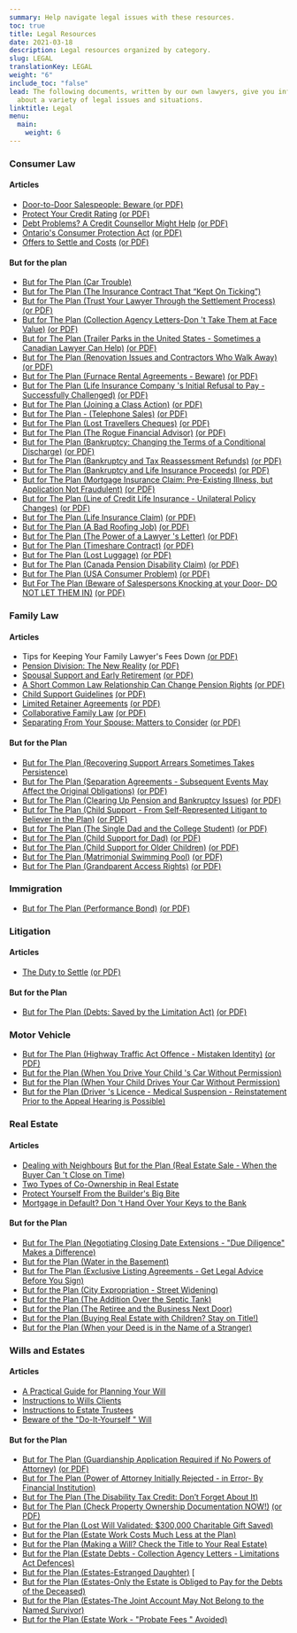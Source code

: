 ```yaml
---
summary: Help navigate legal issues with these resources.
toc: true
title: Legal Resources
date: 2021-03-18
description: Legal resources organized by category.
slug: LEGAL
translationKey: LEGAL
weight: "6"
include_toc: "false"
lead: The following documents, written by our own lawyers, give you information
  about a variety of legal issues and situations.
linktitle: Legal
menu:
  main:
    weight: 6
---
```

### Consumer Law

#### Articles

* [Door-to-Door Salespeople: Beware ](/documents/consumer_law/ART/art-nosi2/)[(or PDF)](/img/nosi2.pdf)
* [Protect Your Credit Rating](/documents/consumer_law/ART/protect-your-credit-rating/) [(or PDF)](/pdf/Protect_your_credit_rating-en.pdf)
* [Debt Problems? A Credit Counsellor Might Help](/documents/consumer_law/ART/debt-problems/) [(or PDF)](/pdf/Debt_problems-en.pdf)
* [Ontario's Consumer Protection Act](/documents/consumer_law/ART/ont-cp-act/) [(or PDF)](/pdf/Ontario_Consumer_Protection_Act-en.pdf)
* [Offers to Settle and Costs](/documents/consumer_law/ART/settle-costs/) [(or PDF)](/pdf/Offers%20to%20Settle%20and%20Costs.pdf)

#### But for the plan

* [But for The Plan (Car Trouble)](/documents/consumer_law/BFTP/BFTP-cartrouble/)
* [But for The Plan (The Insurance Contract That “Kept On Ticking”)](/documents/consumer_law/BFTP/BFTP-ticking/)
* [But for The Plan (Trust Your Lawyer Through the Settlement Process)](/documents/consumer_law/BFTP/BFTP-settlement/) [(or PDF)](/uploads/bftp-settlement.pdf)
* [But for The Plan (Collection Agency Letters-Don 't Take Them at Face Value)](/documents/consumer_law/BFTP/BFTP-collection/) [(or PDF)](/pdf/2018%20Jonathon%20-%20Collection%20Agency%20Letters.pdf)
* [But for The Plan (Trailer Parks in the United States - Sometimes a Canadian Lawyer Can Help)](/documents/consumer_law/BFTP/BFTP-trailer/) [(or PDF)](/pdf/BUT%20FOR%20THE%20PLAN,%20Trailer%20Parks%20in%20the%20United%20States.pdf)
* [But for The Plan (Renovation Issues and Contractors Who Walk Away)](/documents/consumer_law/BFTP/BFTP-renovation/) [(or PDF)](/pdf/BUT%20FOR%20THE%20PLAN%202019%20Bill%20-%20Renovation%20Issues.pdf)
* [But for The Plan (Furnace Rental Agreements - Beware)](/documents/consumer_law/BFTP/BFTP-furnace/) [(or PDF)](/pdf/BUT%20FOR%20THE%20PLAN%202018%20Frank%20Furnace%20Rental%20Agreements.pdf)
* [But for The Plan (Life Insurance Company 's Initial Refusal to Pay - Successfully Challenged)](/documents/consumer_law/BFTP/BFTP-life/) [(or PDF)](/pdf/BUT%20FOR%20THE%20PLAN%202017%20Life%20Insurance%20Co%20Initial%20Refusal%20to%20Pay%20Jonathan.pdf)
* [But for The Plan (Joining a Class Action)](/documents/consumer_law/BFTP/BFTP-joining/) [(or PDF)](/pdf/But%20for%20the%20Plan%202017%20Jonathon-Joining%20a%20Class%20Action.pdf)
* [But for The Plan - (Telephone Sales)](/documents/consumer_law/BFTP/BFTP-telephone/) [(or PDF)](/pdf/But%20for%20the%20Plan%202017%20Jonathon-Telephone%20Sales.pdf)
* [But for The Plan (Lost Travellers Cheques)](/documents/consumer_law/BFTP/BFTP-lost/) [(or PDF)](/pdf/But%20for%20the%20Plan%202016%20Jonathon%20Lost%20Travellers%20Cheques.pdf)
* [But for The Plan (The Rogue Financial Advisor)](/documents/consumer_law/BFTP/BFTP-rogue/) [(or PDF)](/pdf/But%20for%20the%20Plan%202014%20Archie%20Rogue%20Advisor.pdf)
* [But for The Plan (Bankruptcy: Changing the Terms of a Conditional Discharge)](/documents/consumer_law/BFTP/BFTP-bank-discharge/) [(or PDF)](/pdf/But%20for%20the%20Plan%202014%20Ron%20Bankruptcy.pdf)
* [But for The Plan (Bankruptcy and Tax Reassessment Refunds)](/documents/consumer_law/BFTP/BFTP-bank-refunds/) [(or PDF)](/pdf/but%20for%20the%20plan%202012%20Ron%20Bankruptcy.pdf)
* [But for The Plan (Bankruptcy and Life Insurance Proceeds)](/documents/consumer_law/BFTP/BFTP-bank-proceeds/) [(or PDF)](/pdf/Bankruptcy%20and%20Life%20Insurance.pdf)
* [But for The Plan (Mortgage Insurance Claim: Pre-Existing Illness, but Application Not Fraudulent)](/documents/consumer_law/BFTP/BFTP-pre-existing/) [(or PDF)](/uploads/but-for-the-plan-2015-kathleen-mortgage-insurance-claim.pdf) <!-- /pdf/But%20for%20the%20Plan%202015(Kathleen%20(Mortgage%20Insurance%20Claim).pdf)-->
* [But for The Plan (Line of Credit Life Insurance - Unilateral Policy Changes)](/documents/consumer_law/BFTP/BFTP-line/) [(or PDF)](/pdf/But%20for%20the%20Plan%202012%20Kathleen%20Line%20of%20Credit%20Life%20Insurance.pdf)
* [But for The Plan (Life Insurance Claim)](/documents/consumer_law/BFTP/BFTP-life/) [(or PDF)](/pdf/But%20for%20the%20Plan%20June%202007.pdf)
* [But for The Plan (A Bad Roofing Job)](/documents/consumer_law/BFTP/BFTP-roofing/) [(or PDF)](/pdf/But%20for%20the%20Plan%202012%20Frank%20(A%20Bad%20Roofing%20Job).pdf)
* [But for The Plan (The Power of a Lawyer 's Letter)](/documents/consumer_law/BFTP/BFTP-power/) [(or PDF)](/pdf/But%20for%20the%20Plan%202014%20Michael%20(Auto).pdf)
* [But for The Plan (Timeshare Contract)](/documents/consumer_law/BFTP/BFTP-timeshare/) [(or PDF)](/pdf/But%20for%20the%20Plan%20August%202007.pdf)
* [But for The Plan (Lost Luggage)](/documents/consumer_law/BFTP/BFTP-luggage/) [(or PDF)](/pdf/But%20for%20the%20Plan%20September%202008.pdf)
* [But for The Plan (Canada Pension Disability Claim)](/documents/consumer_law/BFTP/BFTP-cpp/) [(or PDF)](/pdf/But%20for%20the%20Plan%202008%20Ron%20CP%20Disability.pdf)
* [But for The Plan (USA Consumer Problem)](/documents/consumer_law/BFTP/BFTP-usa/) [(or PDF)](/pdf/But%20for%20the%20Plan%20February%202011.pdf)
* [But For The Plan (Beware of Salespersons Knocking at your Door- DO NOT LET THEM IN)](/documents/consumer_law/BFTP/BFTP-beware/) [(or PDF)](/pdf/2019%20Paul%20-%20Beware%20the%20Salespersons.pdf)

### Family Law

#### Articles

* Tips for Keeping Your Family Lawyer's Fees Down [(or PDF)](/pdf/2016%20Tips%20For%20Keeping%20Your%20Family%20Lawyer's%20Legal%20Fees%20Down.pdf)
* [Pension Division: The New Reality](/documents/family_law/ART/ART-pension/) [(or PDF)](/pdf/Pension%20Division.pdf)
* [Spousal Support and Early Retirement](/documents/family_law/ART/ART-spousal/) [(or PDF)](/pdf/2015%20Wendy%20Spousal%20Support%20%20and%20Early%20Rtirement.pdf)
* [A Short Common Law Relationship Can Change Pension Rights](/documents/family_law/ART/ART-short/) [(or PDF)](/pdf/2019%20Wendy%20A%20Short%20Common%20Law%20Relationship.pdf)
* [Child Support Guidelines](/documents/family_law/ART/ART-child/) [(or PDF)](/pdf/Child%20Support%20Guidelines%202012.pdf)
* [Limited Retainer Agreements](/documents/family_law/ART/ART-limited/) [(or PDF)](/pdf/2012%20John%20Limited%20Retainer.pdf)
* [Collaborative Family Law](/documents/family_law/ART/ART-collaborative/) [(or PDF)](/pdf/Collaborative%20Family%20Law.pdf)
* [Separating From Your Spouse: Matters to Consider](/documents/family_law/ART/ART-separating/) [(or PDF)](/pdf/Separating%20From%20Spouse%20Matters%20to%20Consider.pdf)

#### But for the Plan

* ﻿[But for The Plan (Recovering Support Arrears Sometimes Takes Persistence)](/documents/family_law/BFTP/BFTP-recovering-support/)
* [But for The Plan (Separation Agreements - Subsequent Events May Affect the Original Obligations)](/documents/family_law/BFTP/BFTP-separation/) [(or PDF)](/pdf/But%20for%20the%20Plan%202019%20Ron%20-%20Sep%20Agreee%20-%20Subsequent%20Events%20May%20Affect.pdf)
* [But for The Plan (Clearing Up Pension and Bankruptcy Issues)](/documents/family_law/BFTP/BFTP-clearing/) [(or PDF)](/pdf/But%20for%20the%20Plan%202015%20Paul%20Family%20Law.pdf)
* [But for The Plan (Child Support - From Self-Represented Litigant to Believer in the Plan)](/documents/family_law/BFTP/BFTP-self/) [(or PDF)](/pdf/But%20for%20the%20Plan%202014%20Wendy%20Child%20Support.pdf)
* [But for The Plan (The Single Dad and the College Student)](/documents/family_law/BFTP/BFTP-single/) [(or PDF)](/pdf/But%20for%20the%20Plan%20April%202011.pdf)
* [But for The Plan (Child Support for Dad)](/documents/family_law/BFTP/BFTP-dad/) [(or PDF)](/pdf/But%20for%20the%20Plan%202009%20John.pdf)
* [But for The Plan (Child Support for Older Children)](/documents/family_law/BFTP/BFTP-older/) [(or PDF)](/pdf/But%20for%20the%20Plan%20September%20Wendy%202008.pdf)
* [But for The Plan (Matrimonial Swimming Pool)](/documents/family_law/BFTP/BFTP-pool/) [(or PDF)](/pdf/But%20for%20the%20Plan%20November%202008.pdf)
* [But for The Plan (Grandparent Access Rights)](/documents/family_law/BFTP/BFTP-access/) [(or PDF)](/pdf/But%20for%20the%20Plan%202010%20Donna%20Grandparents.pdf)

### Immigration

* [But for The Plan (Performance Bond)](/documents/immigration/BFTP/BFTP-bond/) [(or PDF)](/pdf/But%20for%20the%20Plan%202008%20Ron%20Immigration%20Bond.pdf)

### Litigation

#### Articles

* [The Duty to Settle](/documents/litigation/ART/ART-duty/) [(or PDF)](/pdf/2016%20The%20Duty%20to%20Settle.pdf)

#### But for the Plan

* [But for The Plan (Debts: Saved by the Limitation Act)](/documents/litigation/BFTP/BFTP-debts/) [(or PDF)](/pdf/But%20for%20the%20Plan%202016%20Ron-Debts_Saved%20by%20Limitation%20Act.pdf)

### Motor Vehicle

* [But for The Plan (Highway Traffic Act Offence - Mistaken Identity)](/documents/motor_vehicle/BFTP/BFTP-identity/) [(or PDF)](/uploads/bftp-identity.pdf)
* [But for the Plan (When You Drive Your Child 's Car Without Permission)](/pdf/But%20for%20the%20Plan%202013%20Frank%20(CAR).pdf)
* [But for the Plan (When Your Child Drives Your Car Without Permission)](/pdf/But%20for%20the%20Plan%202013%20Paul%20(CAR).pdf)
* [But for the Plan (Driver 's Licence - Medical Suspension - Reinstatement Prior to the Appeal Hearing is Possible)](/pdf/But%20for%20the%20Plan%202018%20Ron%20-%20Driver's%20Licence%20Medical%20Suspension.pdf)

### Real Estate

#### Articles

* [Dealing with Neighbours](/pdf/2019%20Frank-Dealing%20With%20Neighbours.pdf)  [But for the Plan (Real Estate Sale - When the Buyer Can 't Close on Time)](/pdf/But%20for%20the%20Plan%202018%20Gorycki%20and%20Banik.pdf)
* [Two Types of Co-Ownership in Real Estate](/pdf/Two%20types%20of%20Co-Ownership%20in%20Real%20Estate.pdf)
* [Protect Yourself From the Builder's Big Bite](/pdf/Protect%20yourself%20from%20the%20Builders%20big%20bite.pdf)
* [Mortgage in Default? Don 't Hand Over Your Keys to the Bank](/pdf/Mortgage%20in%20Default.pdf)

#### But for the Plan

* [But for The Plan (Negotiating Closing Date Extensions - "Due Diligence" Makes a Difference)](<https://uniforlsp.com/documents/real estate/BFTP/bftp-closingdate>)
* [But for the Plan (Water in the Basement)](/pdf/But%20for%20the%20Plan%202012%20Nick.pdf)
* [But for The Plan (Exclusive Listing Agreements - Get Legal Advice Before You Sign)](/pdf/But%20for%20the%20Plan%202017%20Real%20Estate%20Exclusive%20Listing%20Paul.pdf)
* [But for the Plan (City Expropriation - Street Widening)](/pdf/But%20for%20the%20Plan%202011%20Nick.pdf)
* [But for the Plan (The Addition Over the Septic Tank)](/pdf/But%20for%20the%20Plan%202011%20Ted1.pdf)
* [But for the Plan (The Retiree and the Business Next Door)](/pdf/But%20for%20the%20Plan%202011%20Ted2.pdf)
* [But for the Plan (Buying Real Estate with Children? Stay on Title!)](/pdf/But%20for%20the%20Plan%202014%20Kathleen%20Buying%20Real%20Estate%20with%20Children.pdf)
* [But for the Plan (When your Deed is in the Name of a Stranger)](/pdf/But%20for%20the%20Plan%202015%20Kathleen%20Deed.pdf)

### Wills and Estates

#### Articles

* [A Practical Guide for Planning Your Will](/pdf/A%20practical%20guide%20for%20planning%20your%20will.pdf)
* [Instructions to Wills Clients](/pdf/01.Instructions%20to%20Will%20Clients%202018.pdf)
* [Instructions to Estate Trustees](/pdf/Instructions%20to%20estate%20trustees.pdf)
* [Beware of the  "Do-It-Yourself " Will](/pdf/but%20for%20the%20plan%202012%20Bill%20Beware.pdf)

#### But for the Plan

* [﻿But for The Plan (Guardianship Application Required if No Powers of Attorney)](https://uniforlsp.com/documents/wills_estates/BFTP/bftp-guardianship/)﻿ [(or PDF)](/img/guardianship.pdf)
* [﻿But for The Plan (Power of Attorney Initially Rejected - in Error- By Financial Institution)](https://uniforlsp.com/documents/wills_estates/BFTP/bftp-poa/)
* [But for The Plan (The Disability Tax Credit: Don’t Forget About It)](/documents/wills_estates/BFTP/bftp-disability/)
* [But for The Plan (Check Property Ownership Documentation NOW!)](/documents/wills_estates/BFTP/BFTP-ownership/) [(or PDF)](/uploads/bftp-ownership.pdf)
* [But for the Plan (Lost Will Validated: $300,000 Charitable Gift Saved)](/pdf/But%20for%20the%20Plan,%20Reaume,%20Lost%20Will%20Validated%20for%20April%202021%20Committee%20Meeting.pdf)
* [But for the Plan (Estate Work Costs Much Less at the Plan)](/pdf/But%20for%20the%20Plan%202013%20Ted.pdf)
* [But for the Plan (Making a Will? Check the Title to Your Real Estate)](/pdf/but%20for%20the%20Plan%202017%20George%20Vona%20Wills%20and%20Estates.pdf)
* [But for the Plan (Estate Debts - Collection Agency Letters - Limitations Act Defences)](/pdf/BUT%20FOR%20THE%20PLAN%202018%20Michael%20-%20Estate%20Debts.pdf)
* [But for the Plan (Estates-Estranged Daughter)](/pdf/But%20for%20the%20Plan%202016%20Jonathon-Estates-Estranged%20Daughter.pdf)  [
* [But for the Plan (Estates-Only the Estate is Obliged to Pay for the Debts of the Deceased)](/pdf/But%20for%20the%20Plan%202016%20Bill%20-%20Estates%20-%20Not%20obliged%20to%20pay%20debts.pdf)
* [But for the Plan (Estates-The Joint Account May Not Belong to the Named Survivor)](/pdf/But%20for%20the%20Plan%202016%20Bill%20-%20estates%20-%20Joint%20Accounts.pdf)
* [But for the Plan (Estate Work -  "Probate Fees " Avoided)](/pdf/But%20for%20the%20Plan%202013%20Michael.pdf)